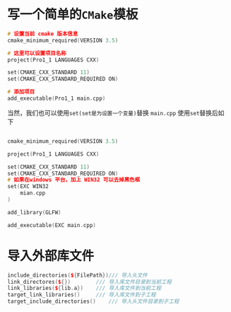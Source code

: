 # 写一个简单的`CMake`模板
```c++
# 设置当前 cmake 版本信息
cmake_minimum_required(VERSION 3.5)

# 这里可以设置项目名称
project(Pro1_1 LANGUAGES CXX)

set(CMAKE_CXX_STANDARD 11)
set(CMAKE_CXX_STANDARD_REQUIRED ON)

# 添加项目
add_executable(Pro1_1 main.cpp)

```
当然，我们也可以使用`set(set是为设置一个变量)`替换 `main.cpp`
使用`set`替换后如下
```c++

cmake_minimum_required(VERSION 3.5)

project(Pro1_1 LANGUAGES CXX)

set(CMAKE_CXX_STANDARD 11)
set(CMAKE_CXX_STANDARD_REQUIRED ON)
# 如果在windows 平台，加上 WIN32 可以去掉黑色框
set(EXC WIN32
	mian.cpp
)

add_library(GLFW)

add_executable(EXC main.cpp)

```

# 导入外部库文件
```c++
include_directories(${FilePath})/// 导入头文件
link_directores(${})		/// 导入库文件目录到当前工程
link_libraries(${lib.a})	/// 导入库文件到当前工程
target_link_libraries()		/// 导入库文件到子工程
target_include_directories()	/// 导入头文件目录到子工程

```
